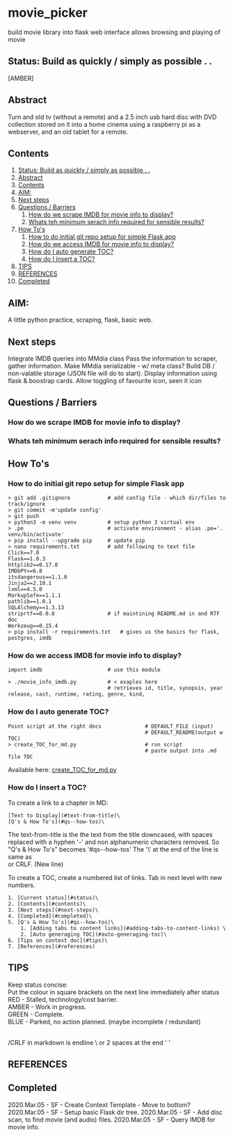 # movie_picker
build movie library into flask web interface allows browsing and playing of movie

## Status: Build as quickly / simply as possible . . 
[AMBER]

## Abstract
Turn and old tv (without a remote) and a 2.5 inch usb hard disc with DVD collection stored on it into a home cinema using a raspberry pi as a webserver, and an old tablet for a remote. 

## Contents  
1. [Status: Build as quickly / simply as possible . .](#status-build-as-quickly--simply-as-possible--)  
2. [Abstract](#abstract)  
3. [Contents](#contents)  
4. [AIM:](#aim)  
5. [Next steps](#next-steps)  
6. [Questions / Barriers](#questions--barriers)  
	1. [How do we scrape IMDB for movie info to display?](#how-do-we-scrape-imdb-for-movie-info-to-display)  
	2. [Whats teh minimum serach info required for sensible results?](#whats-teh-minimum-serach-info-required-for-sensible-results)  
7. [How To's](#how-tos)  
	1. [How to do initial git repo setup for simple Flask app](#how-to-do-initial-git-repo-setup-for-simple-flask-app)  
	2. [How do we access IMDB for movie info to display?](#how-do-we-access-imdb-for-movie-info-to-display)  
	3. [How do I auto generate TOC?](#how-do-i-auto-generate-toc)  
	4. [How do I insert a TOC?](#how-do-i-insert-a-toc)  
8. [TIPS](#tips)  
9. [REFERENCES](#references)  
10. [Completed](#completed)  


## AIM:
A little python practice, scraping, flask, basic web.

## Next steps
Integrate IMDB queries into MMdia class
Pass the information to scraper, gather information.
Make MMdia serializable - w/ meta class?
Build DB / non-valatile storage (JSON file will do to start).
Display information using flask & boostrap cards.
Allow toggling of favourite icon, seen it icon


## Questions / Barriers
### How do we scrape IMDB for movie info to display?
### Whats teh minimum serach info required for sensible results?  



## How To's
### How to do initial git repo setup for simple Flask app
```
> git add .gitignore			# add config file - which dir/files to track/ignore
> git commit -m'update config'
> git push
> python3 -m venv venv			# setup python 3 virtual env
> .pe							# activate environment - alias .pe='. venv/bin/activate'
> pip install --upgrade pip		# update pip 
> nano requirements.txt			# add following to text file
Click==7.0
Flask==1.0.3
httplib2==0.17.0
IMDbPY==6.8
itsdangerous==1.1.0
Jinja2==2.10.1
lxml==4.5.0
MarkupSafe==1.1.1
pathlib==1.0.1
SQLAlchemy==1.3.13
striprtf==0.0.8					# if maintining README.md in and RTF doc
Werkzeug==0.15.4
> pip install -r requirements.txt	# gives us the basics for flask, postgres, imdb 
```

### How do we access IMDB for movie info to display?
```
import imdb						# use this module

> ./movie_info_imdb.py 			# < exaples here
								# retrieves id, title, synopsis, year release, cast, runtime, rating, genre, kind, 
```


### How do I auto generate TOC?
```
Point script at the right docs				# DEFAULT_FILE (input)
											# DEFAULT_README(output w TOC)
> create_TOC_for_md.py                      # run script
                                            # paste output into .md file TOC
```
Available here: [create_TOC_for_md.py](https://github.com/UnacceptableBehaviour/movie_picker/blob/master/create_TOC_for_md.py)  


### How do I insert a TOC?
To create a link to a chapter in MD:
```
[Text to Display](#text-from-title)\
[Q's & How To's](#qs--how-tos)\
```

The text-from-title is the the text from the title downcased, with spaces replaced with a hyphen '-' and non alphanumeric characters removed. So "Q's & How To's" becomes '#qs--how-tos'
The '\\' at the end of the line is same as <br> or CRLF. (New line)

To create a TOC, create a numbered list of links. Tab in next level with new numbers.
```
1. [Current status](#status)\
2. [Contents](#contents)\
3. [Next steps](#next-steps)\
4. [Completed](#completed)\
5. [Q's & How To's](#qs--how-tos)\
    1. [Adding tabs to content links](#adding-tabs-to-content-links) \
    2. [Auto generaging TOC](#auto-generaging-toc)\
6. [Tips on context doc](#tips)\
7. [References](#references)
```


## TIPS
Keep status concise:  
Put the colour in square brackets on the next line immediately after status  
RED   - Stalled, technology/cost barrier.  
AMBER - Work in progress.  
GREEN - Complete.  
BLUE  - Parked, no action planned. (maybe incomplete / redundant)  

<br>/CRLF in markdown is endline \\ or 2 spaces at the end '  '



## REFERENCES


## Completed
2020.Mar.05 - SF - Create Context Template - Move to bottom?  
2020.Mar.05 - SF - Setup basic Flask dir tree.
2020.Mar.05 - SF - Add disc scan, to find movie (and audio) files.
2020.Mar.05 - SF - Query IMDB for movie info.  